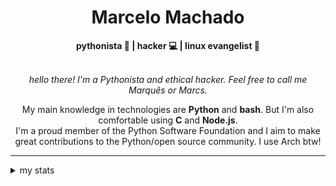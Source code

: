 <h1 align="center"> Marcelo Machado </h1> <!-- <img src="https://tryhackme-badges.s3.amazonaws.com/mmaachado.png" alt="TryHackMe"> -->
    
<div align="center">
<b>pythonista 🐍 | hacker 💻 | linux evangelist 🐧</b>
<br>
<br>

<i>hello there! I'm a Pythonista and ethical hacker. Feel free to call me Marquês or Marcs.</i>

<p>

My main knowledge in technologies are **Python** and **bash**. But I'm also comfortable using **C** and **Node.js**. <br/>
I'm a proud member of the Python Software Foundation and I aim to make great contributions to the Python/open source community. I use Arch btw!
</p>

</div>

---

<details closed>    
<summary>my stats</summary>

<!--START_SECTION:waka-->
**I'm an Early 🐤** 

```text
🌞 Morning    57 commits     ████░░░░░░░░░░░░░░░░░░░░░   16.19% 
🌆 Daytime    141 commits    ██████████░░░░░░░░░░░░░░░   40.06% 
🌃 Evening    141 commits    ██████████░░░░░░░░░░░░░░░   40.06% 
🌙 Night      13 commits     █░░░░░░░░░░░░░░░░░░░░░░░░   3.69%

```


📊 **This Week I Spent My Time On** 

```text
⌚︎ Time Zone: America/Sao_Paulo

💬 Programming Languages: 
Markdown                 3 hrs 49 mins       ███████████░░░░░░░░░░░░░░   45.24% 
JSON                     1 hr 22 mins        ████░░░░░░░░░░░░░░░░░░░░░   16.24% 
Assembly                 1 hr 6 mins         ███░░░░░░░░░░░░░░░░░░░░░░   13.07% 
HTML                     40 mins             ██░░░░░░░░░░░░░░░░░░░░░░░   8.08% 
TypeScript               25 mins             █░░░░░░░░░░░░░░░░░░░░░░░░   4.97%

🔥 Editors: 
Zed                      4 hrs 4 mins        ████████████░░░░░░░░░░░░░   48.09% 
VS Code                  2 hrs 35 mins       ███████░░░░░░░░░░░░░░░░░░   30.59% 
Obsidian                 1 hr 48 mins        █████░░░░░░░░░░░░░░░░░░░░   21.32%

💻 Operating System: 
Linux                    5 hrs 21 mins       ███████████████░░░░░░░░░░   63.39% 
Windows                  3 hrs 5 mins        █████████░░░░░░░░░░░░░░░░   36.61%

```


 Last Updated on 18/07/2025
<!--END_SECTION:waka-->

<!-- <div>
        <a target="_blank" rel="noopener noreferrer" href="https://github.com/mmaachado?tab=repositories"><img src="https://github-readme-stats.vercel.app/api/top-langs/?username=mmaachado&hide=html,css,swift,ruby&langs_count=6&hide_border=true&layout=compact&show_icons=true&line_height=10&theme=transparent&title_color=4a86d1&custom_title=favourite%20languages"
       alt="most used languages" align="right"></a>
     <a target="_blank" rel="noopener noreferrer" href="https://wakatime.com/@mmachado"><img width="400rem" src="https://github-readme-stats.vercel.app/api/wakatime?username=mmachado&theme=transparent&hide_border=true&hide=markdown,html,css,text,other,yaml,json,prolog,dart,docker,xml,gitconfig,TSQL&hide_title=true&line_height=50&langs_count=4&layout=default" alt="wakatime stats" align="left" /></a> 
        

</div>

 <img src="https://raw.githubusercontent.com/MicaelliMedeiros/micaellimedeiros/master/image/computer-illustration.png" min-width="400px" max-width="400px" width="400px" align="right" alt="computer-illustration.png"> -->
<!-- [![Buy me a coffee](https://img.shields.io/badge/Buy%20Me%20a%20Coffee-ffdd00?style=for-the-badge&logo=buy-me-a-coffee&logoColor=black)](https://www.buymeacoffee.com/anticodingclub) -->

</details>
